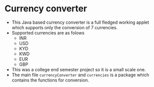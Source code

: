 # Currency converter
- This Java based currency converter is a full fledged working applet which supports only the conversion of 7 currencies.
- Supported currencies are as folows
  - INR
  - USD
  - KYD
  - KWD
  - EUR
  - GBP
- This was a college end semester project so it is a small scale one.
- The main file <code>currencyConverter</code> and <code>currencies</code> is a package which contains the functions for conversion.
